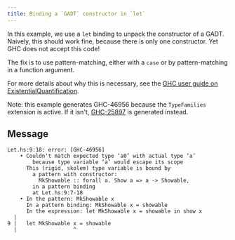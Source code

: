```yaml
---
title: Binding a `GADT` constructor in `let`
---
```


In this example, we use a `let` binding to unpack the constructor of a GADT. Naively, this should work fine, because there is only one constructor. Yet GHC does not accept this code!

The fix is to use pattern-matching, either with a `case` or by pattern-matching in a function argument.

For more details about why this is necessary, see the [GHC user guide on ExistentialQuantification](https://downloads.haskell.org/ghc/latest/docs/users_guide/exts/existential_quantification.html#restrictions).

Note: this example generates GHC-46956 because the `TypeFamilies` extension is active. If it isn't, [GHC-25897](/messages/GHC-25897) is generated instead.

## Message

```
Let.hs:9:18: error: [GHC-46956]
    • Couldn't match expected type ‘a0’ with actual type ‘a’
        because type variable ‘a’ would escape its scope
      This (rigid, skolem) type variable is bound by
        a pattern with constructor:
          MkShowable :: forall a. Show a => a -> Showable,
        in a pattern binding
        at Let.hs:9:7-18
    • In the pattern: MkShowable x
      In a pattern binding: MkShowable x = showable
      In the expression: let MkShowable x = showable in show x
  |
9 |   let MkShowable x = showable
  |                  ^
```
